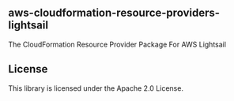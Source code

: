 ## aws-cloudformation-resource-providers-lightsail

The CloudFormation Resource Provider Package For AWS Lightsail

## License

This library is licensed under the Apache 2.0 License.
